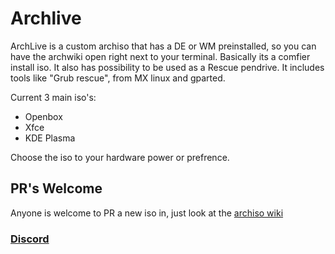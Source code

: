 # Archlive
ArchLive is a custom archiso that has a DE or WM preinstalled, so you can have the archwiki open right next to 
your terminal. Basically its a comfier install iso. It also has possibility
to be used as a Rescue pendrive. It includes tools like "Grub rescue", from MX linux and gparted.

Current 3 main iso's:
 * Openbox
 * Xfce
 * KDE Plasma
 
Choose the iso to your hardware power or prefrence.

## PR's Welcome
Anyone is welcome to PR a new iso in, just look at the [archiso wiki](https://wiki.archlinux.org/index.php/archiso)

### [Discord](https://discord.com/channels/745321685468577792/745321685892202569)
